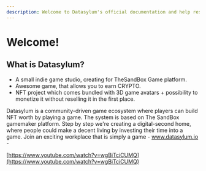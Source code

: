 ```yaml
---
description: Welcome to Datasylum's official documentation and help resource.
---
```


# Welcome!

## What is Datasylum?

* A small indie game studio, creating for TheSandBox Game platform.
* Awesome game, that allows you to earn CRYPTO.
* NFT project which comes bundled with 3D game avatars + possibility to monetize it without reselling it in the first place.

Datasylum is a community-driven game ecosystem where players can build NFT worth by playing  a game. The system is based on The SandBox gamemaker platform. Step by step we're creating a digital-second home, where people could make a decent living by investing their time into a game. Join an exciting workplace that is simply a game - www.datasylum.io -

[https://www.youtube.com/watch?v=wgBiTciCUMQ](https://www.youtube.com/watch?v=wgBiTciCUMQ)
